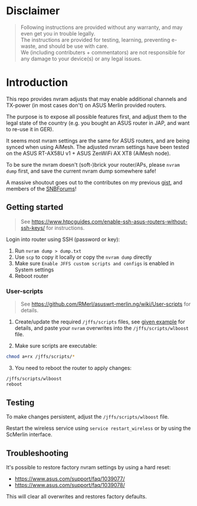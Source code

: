# Disclaimer

> Following instructions are provided without any warranty, and may even get you in trouble legally.<br>
> The instructions are provided for testing, learning, preventing e-waste, and should be use with care.<br>
> We (including contributers + commentators) are not responsible for any damage to your device(s) or any legal issues.

# Introduction

This repo provides nvram adjusts that may enable additional channels and TX-power (in most cases don't) on ASUS Merlin provided routers.

The purpose is to expose all possible features first, and adjust them to the legal state of the country (e.g. you bought an ASUS router in JAP, and want to re-use it in GER).

It seems most nvram settings are the same for ASUS routers, and are being synced when using AiMesh.
The adjusted nvram settings have been tested on the ASUS RT-AX58U v1 + ASUS ZenWiFi AX XT8 (AiMesh node).

To be sure the nvram doesn't (soft-)brick your router/APs, please `nvram dump` first, and save the current nvram dump somewhere safe!

A massive shoutout goes out to the contributes on my previous [gist](https://gist.github.com/francoism90/3dede7973354d067c41bff5e54203fe9/), and members of the [SNBForums](https://www.snbforums.com/)!

## Getting started

> See https://www.htpcguides.com/enable-ssh-asus-routers-without-ssh-keys/ for instructions.

Login into router using SSH (password or key):

1. Run `nvram dump > dump.txt`
2. Use `scp` to copy it locally or copy the `nvram dump` directly
3. Make sure `Enable JFFS custom scripts and configs` is enabled in System settings
4. Reboot router

### User-scripts

> See https://github.com/RMerl/asuswrt-merlin.ng/wiki/User-scripts for details.

1. Create/update the required `/jffs/scripts` files, see [given example](https://github.com/francoism90/asus-router/tree/main/jffs/scripts) for details, and paste your `nvram` overwrites into the `/jffs/scripts/wlboost` file.

2. Make sure scripts are executable:

```bash
chmod a+rx /jffs/scripts/*
```

3. You need to reboot the router to apply changes:

```sh
/jffs/scripts/wlboost
reboot
```

## Testing

To make changes persistent, adjust the `/jffs/scripts/wlboost` file.

Restart the wireless service using `service restart_wireless` or by using the ScMerlin interface.

## Troubleshooting

It's possible to restore factory nvram settings by using a hard reset:
- https://www.asus.com/support/faq/1039077/
- https://www.asus.com/support/faq/1039078/

This will clear all overwrites and restores factory defaults.
